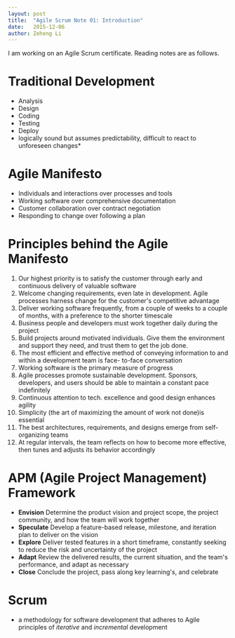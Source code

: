 ```yaml
---
layout: post
title:  "Agile Scrum Note 01: Introduction"
date:   2015-12-06
author: Zeheng Li
---
```

I am working on an Agile Scrum certificate. Reading notes are as follows.

# Traditional Development
  * Analysis
  * Design
  * Coding
  * Testing
  * Deploy
  * logically sound but assumes predictability, difficult to react to unforeseen changes*

# Agile Manifesto
  * Individuals and interactions over processes and tools
  * Working software over comprehensive documentation
  * Customer collaboration over contract negotiation
  * Responding to change over following a plan

# Principles behind the Agile Manifesto
  1. Our highest priority is to satisfy the customer through early and continuous delivery of valuable software
  2. Welcome changing requirements, even late in development. Agile processes harness change for the customer's competitive advantage
  3. Deliver working software frequently, from a couple of weeks to a couple of months, with a preference to the shorter timescale
  4. Business people and developers must work together daily during the project
  5. Build projects around motivated individuals. Give them the environment and support they need, and trust them to get the job done.
  6. The most efficient and effective method of conveying information to and within a development team is face- to-face conversation
  7. Working software is the primary measure of progress
  8. Agile processes promote sustainable development. Sponsors, developers, and users should be able to maintain a constant pace indefinitely
  9. Continuous attention to tech. excellence and good design enhances agility
  10. Simplicity (the art of maximizing the amount of work not done)is essential
  11. The best architectures, requirements, and designs emerge from self-organizing teams
  12. At regular intervals, the team reflects on how to become more effective, then tunes and adjusts its behavior accordingly

# APM (Agile Project Management) Framework
  * **Envision**
    Determine the product vision and project scope, the project community, and how the team will work together
  * **Speculate**
    Develop a feature-based release, milestone, and iteration plan to deliver on the vision
  * **Explore**
    Deliver tested features in a short timeframe, constantly seeking to reduce the risk and uncertainty of the project
  * **Adapt**
    Review the delivered results, the current situation, and the team's performance, and adapt as necessary
  * **Close**
    Conclude the project, pass along key learning's, and celebrate

# Scrum
 * a methodology for software development that adheres to Agile principles of *iterative* and *incremental* development
